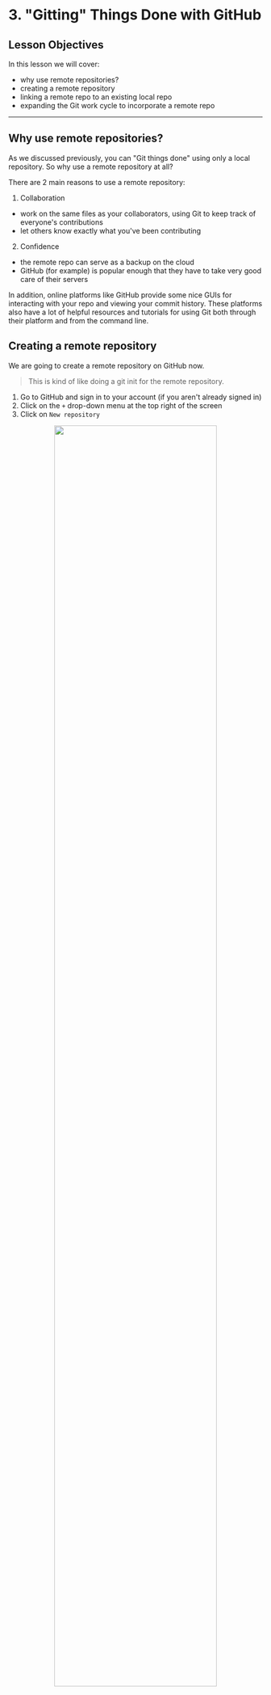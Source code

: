 # 3. "Gitting" Things Done with GitHub

## Lesson Objectives
In this lesson we will cover:
- why use remote repositories?
- creating a remote repository
- linking a remote repo to an existing local repo
- expanding the Git work cycle to incorporate a remote repo

-------------------------------------------------------------------------------------------------------------
## Why use remote repositories?
As we discussed previously, you can "Git things done" using only a local repository. So why use a remote repository at all?

There are 2 main reasons to use a remote repository:
1. Collaboration
  - work on the same files as your collaborators, using Git to keep track of everyone's contributions
  - let others know exactly what you've been contributing
2. Confidence
  - the remote repo can serve as a backup on the cloud
  - GitHub (for example) is popular enough that they have to take very good care of their servers

In addition, online platforms like GitHub provide some nice GUIs for interacting with your repo and viewing your commit history. These platforms also have a lot of helpful resources and tutorials for using Git both through their platform and from the command line.

## Creating a remote repository
We are going to create a remote repository on GitHub now.

>This is kind of like doing a git init for the remote repository.

1. Go to GitHub and sign in to your account (if you aren't already signed in)
2. Click on the `+` drop-down menu at the top right of the screen
3. Click on `New repository`

<p align="center"><img src="/images/GitHub_new_repo.png", width="80%"></p>

4. Name the repository `workshop` (the name should match your local repository)
5. Add a description. This repo will serve as a record of some of what you did in this workshop after you leave, so you may want the description to reflect that
6. **DO NOT CHECK OR CHANGE ANYTHING ELSE**
7. Click `Create repository`

<p align="center"><img src="/images/GitHub_new_repo_form.png", width="80%"></p>

>If we did not already have a local repo, we could have checked `Initialize this repository with a README`. Since we do have a local repo, however, we don't want any files in this remote repo until we have synced it with our local repo.

And voilà! We have just created a remote repository on GitHub!

-------------------------------------------------------------------------------------------------------------
## Linking the remote repo to our local repo
You should now be looking at a GitHub page with `Quick setup — if you’ve done this kind of thing before` at the top of the page.

>You haven't done this kind of thing before, but that's okay. I'm here to help you!

Scroll down to where it says `...or push an existing repository from the command line`.

On the far right of the screen, click the icon that looks like a clipboard with an arrow. This will copy the Git commands you see below the heading:

<p align="center"><img src="/images/GitHub_copy_commands.png", width="80%"></p>

Return to your command line, and ***make sure you are in your local repo***.

Pasting the Git commands that you copied. It should look something the following, but with your repo's URL instead of mine:

```bash
git remote add origin https://github.com/NoahRichardNelson/workshop.git
git push -u origin master
```

>If you are having trouble copy-and-pasting into the command line, you can type it manually. Just be *very careful* that you type it *exactly!*

Verify that you added the web address correctly (especially important if you had to type it by hand!):

```bash
git remote --verbose
```

You should get an output like this, with the URL matching the one from above:

```text
origin	https://github.com/NoahRichardNelson/workshop.git (fetch)
origin	https://github.com/NoahRichardNelson/workshop.git (push)
```

You have just:
1. associated your *local repository* with the remote repository on GitHub (called the remote "origin", and found at the URL you pasted)
2. told Git to "push" the contents of your local repository up to your remote repository.

Return to GitHub, and refresh the page for your remote repository. It should now contain the contents of your local repository!

Congratulations! You've created a remote repository and linked it to an existing local repository!

-------------------------------------------------------------------------------------------------------------
## Using Git on GitHub
So far, we have learned how to use Git to track changes to a repository from the command line. GitHub also allows you to work directly on the remote repository.

Let's try making a few changes to our remote repository. You may have noticed that GitHub was strongly suggesting that you should have a `README`, a `LICENSE`, and a `.gitignore` file.

Due to limited time, we won't add a `LICENSE` or a `.gitignore` file. But you can learn more about [repository licenses](https://help.github.com/en/github/creating-cloning-and-archiving-repositories/licensing-a-repository#disclaimer) and [.gitignore](https://help.github.com/en/github/using-git/ignoring-files) on GitHub's help pages.

We will, however, add a `README`. To add a `README`, click on the green `Add a README` button located under the list of files and commits:

<p align="center"><img src="/images/GitHub_add_readme.png", width="80%"></p>

Notice that the file already contains:
1. the name of your repo
2. the description you gave your repo (if you gave it one)

>The `README` file is in a special format for presenting text files on the web using HTML. The format is called "markdown", and has the `.md` file extension.

Feel free to edit the file if you like. When you are ready, scroll down to the bottom of the screen.

Notice that GitHub doesn't give you a way to perform a traditional `save` operation. Instead, GitHub has an interface for **committing** your changes to the remote Git repository.

The first box in the interface is were your **commit message** goes. This is the `...` part when you work from the command line and do `git commit --message "..."`.

Add a *precise, concise, and informative* commit message about the changes you just made.

Making sure that `commit directly to the master branch` is still selected, click on `Commit changes`.

<p align="center"><img src="/images/GitHub_commit.png", width="80%"></p>

GitHub just performed the following for you on the remote repository:

```bash
git add README.md
git commit --message "YOUR COMMIT MESSAGE"
```

When the page refreshes, you should see `README.md` as a file in your repository, with your commit message next to it! :thumbsup:

-------------------------------------------------------------------------------------------------------------
## Keeping your local and remote repositories synced
Great, we just made a nice change to our repository on GitHub! We're all good, right?

Well, actually not really. Our *remote repository* was updated, but our *local repository* is not aware of the changes we made!

Keeping your local and remote repositories synced up is important. It makes sure that you have a single, linear history of commits that both repositories are tracking. If you do work without syncing your repositories, you will ultimately create parallel histories that can be very confusing to straighten out!

To keep the repositories synced, we need two key commands: `git pull` and `git push`.

### Pulling commits from the remote repo into your local repo
Right now, there is a commit in our remote repo that does not exist in our local repo. Let's fix that by **pulling** the current state of the remote repo into our local repo.

Go back to the command line, and make sure you are in your local repository:

```bash
cd ~/Desktop/workshop
```

**Pull** from your remote repo:

```bash
git pull
```

>You will likely be asked to input your GitHub password. Do so.

Notice that Git now provides some information about what it pulled.

```text
remote: Enumerating objects: 4, done.
remote: Counting objects: 100% (4/4), done.
remote: Compressing objects: 100% (3/3), done.
remote: Total 3 (delta 0), reused 0 (delta 0), pack-reused 0
Unpacking objects: 100% (3/3), done.
From https://github.com/NoahRichardNelson/workshop
  bbcdd8f..1be38cd  master     -> origin/master
Updating bbcdd8f..1be38cd
Fast-forward
  README.md | 2 ++
  1 file changed, 2 insertions(+)
  create mode 100644 README.md
```

Most of this is Git jargon that you don't need to worry about. But can you see how this is a reflection of the changes you made on GitHub?

```text
Fast-forward
  README.md | 2 ++
  1 file changed, 2 insertions(+)
  create mode 100644 README.md
```

It notes that `README.md` was affected. The `| 2 ++` is telling you two lines were added. Then Git reports `1 file changed, 2 insertions(+)`. That's pretty cool :sunglasses:

Now you know that your local repo is up-to-date with your remote repo!

### Pushing commits from the local repo into your remote repo
The final piece of keeping your local and remote repositories synced is `git push`. We already did a "push" earlier, when we pushed the state of our local repo up to the remote repo for the first time.

Let's practice using `git push` by changing something in the local repository and pushing it up to the remote repo.

`readme.txt` is still empty from before. Let's add some notes about what we have learned:

```bash
nano /git_lesson/practice.txt
```

Now let's verify that we are on the same page as Git:

```bash
git status
```

Git's reporting that we modified a file. Good! Now let's add those changes to the staging area:

```bash
git add readme.txt
```

Let's double-check that it worked as expected:

```bash
git status
```

Good, Git is reporting the modified file under `Changes to be committed`. Let's commit those changes:

```bash
git commit --message "COMMIT MESSAGE"
```

Very nice, we did some very important work and committed the changes to our local repository. :wink:

Now let's push those changes up to our remote repo on GitHub using `git push`:

```bash
git push
```

>You may be asked to input your GitHub password. Do so.

That's it! Let's make sure GitHub is reflecting that last commit in our remote repository. Go back to GitHub, refresh the repo page, and take a look!

This gives us an updated picture of what we are doing with Git:

<p align="center"><img src="/images/git_flow.png", width="80%"></p>

[Image from blog post by Vassilis Kehayas](https://neurathsboat.blog/post/git-intro/)

-------------------------------------------------------------------------------------------------------------
## An Updated Git-based Work Cycle
Now that we have set up a remote repository, let's revisit our Git-based work cycle.

Here's what I do every time I sit down to work on a project that I'm tracking with Git:
1. `git pull` -- Pull changes from the remote repository. I do this even if I haven't changed anything just to be safe and make it a habit.
2. `git log` -- Remind myself of my recent activity in the repository. What are my recent commits?
3. Do some work.
4. `git status` -- Remind myself of the work I just did, in broad strokes (files added, delted, or modified).
6. `git diff` -- Remind myself of the work I just did, in terms of the specific changes made.
7. `git add <file>` -- Once I'm sure I want to commit changes to a given file, I add the file to the staging area.
8. `git commit --message "..."` -- Commit all the changes that I have added to the staging area with a clear message.
 - Repeat steps 3-8 as necessary
9. `git push` -- When I'm done, I push the changes to my remote repository.

-------------------------------------------------------------------------------------------------------------
## Terminology Covered
- **origin** -- The reference point to use when linking a local and a remote repository. Almost always the remote repository. When syncing the two repositories, one will always be considered as ahead or behind the origin.

## Commands Covered
- `git remote add origin [URL]` -- Associate your local repository with the remote repository found at the [URL]
- `git push --set-upstream origin master` (`git push -u origin master` for short) -- If your local repository exists before your remote repository, use this to "push" the local repository into the remote repository **for the first time** (see `git push` below)
- `git pull` -- "Pull" the state of the remote repository into your local repository
- `git push` -- "Push" the state of your local repository into the remote repository

## Guides and Resources
[Tell Git to ignore certain files with .gitignore](https://help.github.com/en/github/using-git/ignoring-files)

[More about repository licenses](https://help.github.com/en/github/creating-cloning-and-archiving-repositories/licensing-a-repository#disclaimer)
